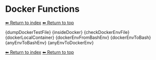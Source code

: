 # Docker Functions

[⬅ Return to index](index.md)
[⬅ Return to top](../index.md)

{dumpDockerTestFile}
{insideDocker}
{checkDockerEnvFile}
{dockerLocalContainer}
{dockerEnvFromBashEnv}
{dockerEnvToBash}
{anyEnvToBashEnv}
{anyEnvToDockerEnv}

[⬅ Return to index](index.md)
[⬅ Return to top](../index.md)
